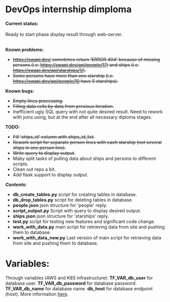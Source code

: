 <h1>DevOps internship dimploma</h1>

<b>Current status:</b><br><br>
Ready to start phase display result through web-server.<br><br>

<b>Known problems:</b>
- <s>https://swapi.dev/ sometimes return 'ERROR 404' because of missing persons (i.e. https://swapi.dev/api/people/17) and ships (i.e. https://swapi.dev/api/starships/1/).</s>
- <s>Some persons have more than one starship (i.e. https://swapi.dev/api/people/10 have 5 starships).</s>

<b>Known bugs:</b>
- <s>Empty lines processing.</s>
- <s>Filling data cells by data from previous iteration.</s>
- Inefficient ugly SQL query with not quite desired result. Need to rework with joins using, but at the end after all necessary diploma stages.

<b>TODO:</b>
- <s>Fill 'ships_id' column with ships_id_list.</s>
- <s>Rework script for separate person lines with each starship (not several ships in one person line).</s>
- <s>Write query to display output.</s>
- Maby split tasks of pulling data about ships and persons to different scripts. 
- Clean out repo a bit.
- Add flask support to display output.

<b><i>Contents:</i></b>
- <b>db_create_tables.py</b> script for creating tables in database.
- <b>db_drop_tables.py</b> script for deleting tables in database.
- <b>people.json</b> json structure for 'people' reply.
- <b>script_output.py</b> Script with query to display desired output.
- <b>ships.json</b> json structure for 'starships' reply.
- <b>test.py</b> script for testing new features and significant code change.
- <b>work_with_data.py</b> main script for retrieving data from site and pushing them to database.
- <b>work_with_data_new.py</b> Last version of main script for retrieving data from site and pushing them to database.
# Variables:
Through variables (AWS and K8S infrastructure):
<b>TF_VAR_db_user</b> for database user.
<b>TF_VAR_db_password</b> for database password.
<b>TF_VAR_db_name</b> for database name.
<b>db_host</b> for database endpoint (host).
More information <a href="https://github.com/gezm0/internship_diploma/tree/main/aws-infrastructure#readme">here</a>.
